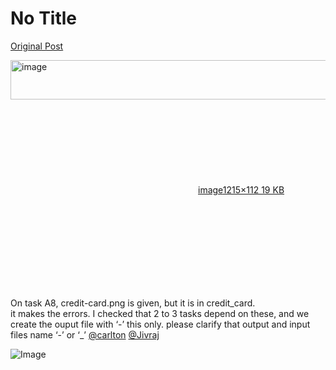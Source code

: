 # No Title

[Original Post](https://discourse.onlinedegree.iitm.ac.in/t/164277/97)

<p><div class="lightbox-wrapper"><a class="lightbox" href="https://europe1.discourse-cdn.com/flex013/uploads/iitm/original/3X/a/4/a47a14f732c91f801761f2728bdf74f5611c81f0.png" data-download-href="/uploads/short-url/nt1RANtC1bK5k7LPCda2eu3wnHW.png?dl=1" title="image" rel="noopener nofollow ugc"><img src="https://europe1.discourse-cdn.com/flex013/uploads/iitm/optimized/3X/a/4/a47a14f732c91f801761f2728bdf74f5611c81f0_2_690x63.png" alt="image" data-base62-sha1="nt1RANtC1bK5k7LPCda2eu3wnHW" width="690" height="63" srcset="https://europe1.discourse-cdn.com/flex013/uploads/iitm/optimized/3X/a/4/a47a14f732c91f801761f2728bdf74f5611c81f0_2_690x63.png, https://europe1.discourse-cdn.com/flex013/uploads/iitm/optimized/3X/a/4/a47a14f732c91f801761f2728bdf74f5611c81f0_2_1035x94.png 1.5x, https://europe1.discourse-cdn.com/flex013/uploads/iitm/original/3X/a/4/a47a14f732c91f801761f2728bdf74f5611c81f0.png 2x" data-dominant-color="EAEAEA"><div class="meta"><svg class="fa d-icon d-icon-far-image svg-icon" aria-hidden="true"><use href="#far-image"></use></svg><span class="filename">image</span><span class="informations">1215×112 19 KB</span><svg class="fa d-icon d-icon-discourse-expand svg-icon" aria-hidden="true"><use href="#discourse-expand"></use></svg></div></a></div></p>
<p>On task A8, credit-card.png is given, but it is in credit_card.<br>
it makes the errors. I checked that 2 to 3 tasks depend on these, and we create the ouput file with ‘-’ this only. please clarify that output and input files name ‘-’ or ‘_’   <a class="mention" href="/u/carlton">@carlton</a>  <a class="mention" href="/u/jivraj">@Jivraj</a></p>

![Image](https://europe1.discourse-cdn.com/flex013/uploads/iitm/optimized/3X/a/4/a47a14f732c91f801761f2728bdf74f5611c81f0_2_690x63.png)